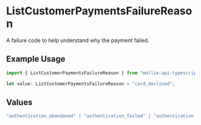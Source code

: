# ListCustomerPaymentsFailureReason

A failure code to help understand why the payment failed.

## Example Usage

```typescript
import { ListCustomerPaymentsFailureReason } from "mollie-api-typescript/models/operations";

let value: ListCustomerPaymentsFailureReason = "card_declined";
```

## Values

```typescript
"authentication_abandoned" | "authentication_failed" | "authentication_required" | "authentication_unavailable_acs" | "card_declined" | "card_expired" | "inactive_card" | "insufficient_funds" | "invalid_cvv" | "invalid_card_holder_name" | "invalid_card_number" | "invalid_card_type" | "possible_fraud" | "refused_by_issuer" | "unknown_reason"
```